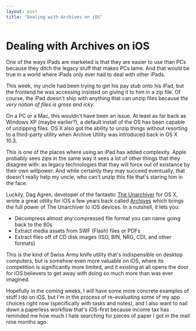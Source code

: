 ```yaml
---
layout: post
title: "Dealing with Archives on iOS"
---
```


# Dealing with Archives on iOS

One of the ways iPads are marketed is that they are easier to use than PCs because they ditch the legacy stuff that makes PCs lame. And that would be true in a world where iPads only ever had to deal with other iPads.

This week, my uncle had been trying to get his pay stub onto his iPad, but the frontend he was accessing insisted on giving it to him in a zip file. Of course, the iPad doesn't ship with anything that can unzip files because *the very notion of files is gross and icky*.

On a PC or a Mac, this wouldn't have been an issue. At least as far back as Windows XP (maybe earlier?), a default install of the OS has been capable of unzipping files. OS X also got the ability to unzip things without resorting to a third-party utility when Archive Utility was introduced back in OS X 10.3.

This is one of the places where using an iPad has added complexity. Apple probably sees zips in the same way it sees a lot of other things that they disagree with: as legacy technologies that they will force out of existance by their own willpower. And while certainly they may succeed eventually, that doesn't really help my uncle, who can't unzip this file that's staring him in the face.

Luckily, Dag Agren, developer of the fantastic [The Unarchiver][tu] for OS X, wrote a great utility for iOS a few years back called [Archives][arc] which brings the full power of The Unarchiver to iOS devices. In a nutshell, it lets you:

* Decompress almost any compressed file format you can name going back to the 80s
* Extract media assets from SWF (Flash) files or PDFs
* Extract files off of CD disk images (ISO, BIN, NRG, CDI, and other formats)

This is the kind of Swiss Army knife utility that's indispensible on desktop computers, but is somehow even more valuable on iOS, where its competition is significantly more limited, and it existing at all opens the door for iOS believers to get away with doing so much more than was ever imagined.

Hopefully in the coming weeks, I will have some more concrete examples of stuff I do on iOS, but I'm in the process of re-evaluating some of my app choices right now (specifically with tasks and notes), and I also want to nail down a paperless workflow that's iOS-first because income tax has reminded me how much I hate searching for pieces of paper I got in the mail nine months ago.

[tu]: http://wakaba.c3.cx/s/apps/unarchiver.html
[arc]: http://itunes.apple.com/app/archives/id562790811?ls=1&mt=8
